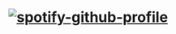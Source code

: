 # [![spotify-github-profile](https://spotify-github-profile.kittinanx.com/api/view?uid=31nt4cen5fd4ouoqssol3gzxpdy4&cover_image=true&theme=novatorem&show_offline=false&background_color=f571aa&interchange=false&bar_color=f5d858&bar_color_cover=false)](https://github.com/kittinan/spotify-github-profile)
